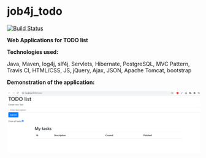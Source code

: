 # job4j_todo

[![Build Status](https://www.travis-ci.com/KirillReal/job4j_todo.svg?branch=master)](https://www.travis-ci.com/KirillReal/job4j_todo)

**Web Applications for TODO list**

**Technologies used:**

Java, Maven, log4j, slf4j, Servlets, Hibernate, PostgreSQL, MVC Pattern, Travis CI, HTML/CSS, JS,
jQuery, Ajax, JSON, Apache Tomcat, bootstrap

**Demonstration of the application:**

![alt text](images/TODO%20List.png)